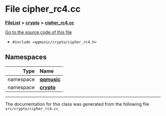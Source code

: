 

# File cipher\_rc4.cc



[**FileList**](files.md) **>** [**crypto**](dir_4261af1259721e3e39e0d2dd7354b511.md) **>** [**cipher\_rc4.cc**](cipher__rc4_8cc.md)

[Go to the source code of this file](cipher__rc4_8cc_source.md)



* `#include <qqmusic/crypto/cipher_rc4.h>`













## Namespaces

| Type | Name |
| ---: | :--- |
| namespace | [**qqmusic**](namespaceqqmusic.md) <br> |
| namespace | [**crypto**](namespaceqqmusic_1_1crypto.md) <br> |





















































------------------------------
The documentation for this class was generated from the following file `src/crypto/cipher_rc4.cc`

